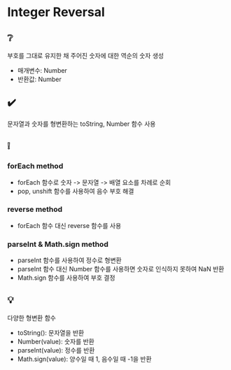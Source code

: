 # Integer Reversal

## ❔
부호를 그대로 유지한 채 주어진 숫자에 대한 역순의 숫자 생성
- 매개변수: Number
- 반환값: Number

## ✔️
문자열과 숫자를 형변환하는 toString, Number 함수 사용

## ❕
### forEach method
- forEach 함수로 숫자 -> 문자열 -> 배열 요소를 차례로 순회
- pop, unshift 함수를 사용하여 음수 부호 해결

### reverse method
- forEach 함수 대신 reverse 함수를 사용

### parseInt & Math.sign method
- parseInt 함수를 사용하여 정수로 형변환
- parseInt 함수 대신 Number 함수를 사용하면 숫자로 인식하지 못하여 NaN 반환
- Math.sign 함수를 사용하여 부호 결정

## 💡
다양한 형변환 함수
- toString(): 문자열을 반환
- Number(value): 숫자를 반환
- parseInt(value): 정수를 반환
- Math.sign(value): 양수일 때 1, 음수일 때 -1을 반환
